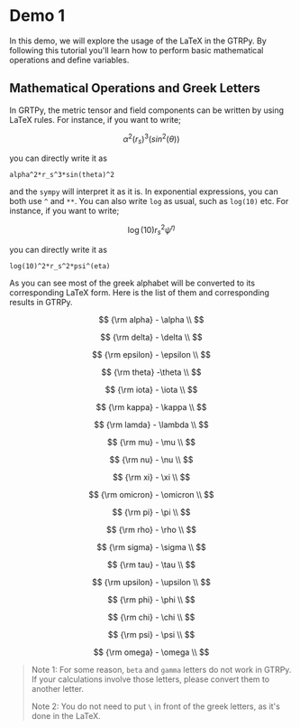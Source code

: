 # Demo 1

In this demo, we will explore the usage of the LaTeX in the GTRPy. By following this tutorial you'll learn how to perform basic mathematical operations and define variables.

## Mathematical Operations and Greek Letters

In GRTPy, the metric tensor and field components can be written by using LaTeX rules. For instance, if you want to write;

$$
\alpha^2(r_s)^3(sin^2(\theta))
$$

you can directly write it as

    alpha^2*r_s^3*sin(theta)^2

and the `sympy` will interpret it as it is. In exponential expressions, you can both use `^` and `**`. You can also write `log` as usual, such as `log(10)` etc. For instance, if you want to write;

$$
\log(10)r_s^2\psi^{\eta}
$$

you can directly write it as

    log(10)^2*r_s^2*psi^(eta)

As you can see most of the greek alphabet will be converted to its corresponding LaTeX form. Here is the list of them and corresponding results in GTRPy.

$$
{\rm alpha} - \alpha \\
$$

$$
{\rm delta} - \delta \\
$$

$$
{\rm epsilon} - \epsilon \\
$$

$$
{\rm theta} -\theta \\
$$

$$
{\rm iota} - \iota \\
$$

$$
{\rm kappa} - \kappa \\
$$

$$
{\rm lamda} - \lambda \\
$$

$$
{\rm mu} - \mu \\
$$

$$
{\rm nu} - \nu \\
$$

$$
{\rm xi} - \xi \\
$$

$$
{\rm omicron} - \omicron \\
$$

$$
{\rm pi} - \pi \\
$$

$$
{\rm rho} - \rho \\
$$

$$
{\rm sigma} - \sigma \\
$$

$$
{\rm tau} - \tau \\
$$

$$
{\rm upsilon} - \upsilon \\
$$

$$
{\rm phi} - \phi \\
$$

$$
{\rm chi} - \chi \\
$$

$$
{\rm psi} - \psi \\
$$

$$
{\rm omega} - \omega \\
$$

> Note 1: For some reason, `beta` and `gamma` letters do not work in GTRPy. If your calculations involve those letters, please convert them to another letter.
>
> Note 2: You do not need to put `\` in front of the greek letters, as it's done in the LaTeX.

